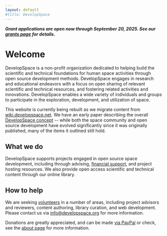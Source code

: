 ```yaml
---
layout: default
#title: DevelopSpace
---
```


***Grant applications are open now through September 20, 2025. See our [grants page](/grants/) for details.***

# Welcome

DevelopSpace is a non-profit organization dedicated to helping build the scientific and technical 
foundations for human space activities through open source development methods. DevelopSpace engages 
in research and educational endeavors with a focus on open sharing of relevant scientific and technical 
resources, and fostering related activities and innovations. DevelopSpace enables a wide variety of
individuals and groups to participate in the exploration, development, and utilization of space.

This website is currently being rebuilt as we migrate content from 
[wiki.developspace.net](https://wiki.developspace.net/). We have an early paper describing the overall 
[DevelopSpace concept](https://wiki.developspace.net/w/images/6/68/AIAA2007-OpeningSpaceforHumanity.pdf) -- 
while both the space community and open source development have evolved significantly since 
it was originally published, many of the items it outlined still hold.

## What we do

DevelopSpace supports projects engaged in open source space development, including through advising, 
[financial support](/grants/), and project hosting resources. We also provide open access scientific and 
technical content through our online library.

## How to help

We are seeking [volunteers](/contribute/) in a number of areas, including project advisors and reviewers, content
authoring, library curation, and web development. Please contact us via 
[info@developspace.org](mailto:info@developspace.org) for more information.

Donations are greatly appreciated, and can be made
 [via PayPal](https://www.paypal.com/cgi-bin/webscr?cmd=_s-xclick&hosted_button_id=HJZT7DT5GJ8UC) or 
 check, see the [about page](about) for more information.

